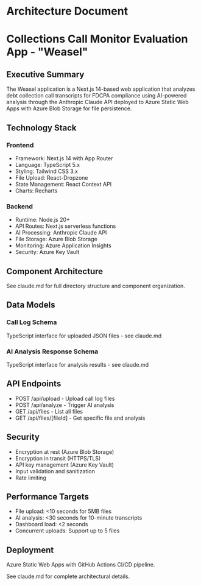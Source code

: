 # Architecture Document
# Collections Call Monitor Evaluation App - "Weasel"

## Executive Summary

The Weasel application is a Next.js 14-based web application that analyzes debt collection call transcripts for FDCPA compliance using AI-powered analysis through the Anthropic Claude API deployed to Azure Static Web Apps with Azure Blob Storage for file persistence.

## Technology Stack

### Frontend
- Framework: Next.js 14 with App Router
- Language: TypeScript 5.x
- Styling: Tailwind CSS 3.x
- File Upload: React-Dropzone
- State Management: React Context API
- Charts: Recharts

### Backend
- Runtime: Node.js 20+
- API Routes: Next.js serverless functions
- AI Processing: Anthropic Claude API
- File Storage: Azure Blob Storage
- Monitoring: Azure Application Insights
- Security: Azure Key Vault

## Component Architecture

See claude.md for full directory structure and component organization.

## Data Models

### Call Log Schema
TypeScript interface for uploaded JSON files - see claude.md

### AI Analysis Response Schema
TypeScript interface for analysis results - see claude.md

## API Endpoints

- POST /api/upload - Upload call log files
- POST /api/analyze - Trigger AI analysis
- GET /api/files - List all files
- GET /api/files/[fileId] - Get specific file and analysis

## Security

- Encryption at rest (Azure Blob Storage)
- Encryption in transit (HTTPS/TLS)
- API key management (Azure Key Vault)
- Input validation and sanitization
- Rate limiting

## Performance Targets

- File upload: <10 seconds for 5MB files
- AI analysis: <30 seconds for 10-minute transcripts
- Dashboard load: <2 seconds
- Concurrent uploads: Support up to 5 files

## Deployment

Azure Static Web Apps with GitHub Actions CI/CD pipeline.

See claude.md for complete architectural details.
